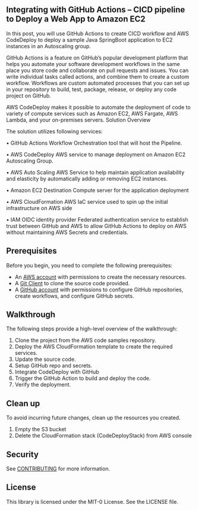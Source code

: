 ## Integrating with GitHub Actions – CICD pipeline to Deploy a Web App to Amazon EC2

In this post, you will use GitHub Actions to create CICD workflow and AWS CodeDeploy to deploy a sample Java SpringBoot application to EC2 instances in an Autoscaling group.

GitHub Actions is a feature on GitHub’s popular development platform that helps you automate your software development workflows in the same place you store code and collaborate on pull requests and issues. You can write individual tasks called actions, and combine them to create a custom workflow. Workflows are custom automated processes that you can set up in your repository to build, test, package, release, or deploy any code project on GitHub.

AWS CodeDeploy makes it possible to automate the deployment of code to variety of compute services such as Amazon EC2, AWS Fargate, AWS Lambda, and your on-premises servers.
Solution Overview

The solution utilizes following services:

•	GitHub Actions
Workflow Orchestration tool that will host the Pipeline. 

•	AWS CodeDeploy
AWS service to manage deployment on Amazon EC2 Autoscaling Group.

•	AWS Auto Scaling
AWS Service to help maintain application availability and elasticity by automatically adding or removing EC2 instances. 

•	Amazon EC2
Destination Compute server for the application deployment 

•	AWS CloudFormation
AWS IaC service used to spin up the initial infrastructure on AWS side

•	IAM OIDC identity provider
Federated authentication service to establish trust between GitHub and AWS to allow GitHub Actions to deploy on AWS without maintaining AWS Secrets and credentials. 

## Prerequisites
Before you begin, you need to complete the following prerequisites:
    
   * An [AWS account](https://signin.aws.amazon.com/signin?redirect_uri=https%3A%2F%2Fportal.aws.amazon.com%2Fbilling%2Fsignup%2Fresume&client_id=signup) with permissions to create the necessary resources.
   * A [Git Client](https://git-scm.com/downloads) to clone the source code provided.
   * A [GitHub account](https://github.com/) with permissions to configure GitHub repositories, create workflows, and configure GitHub secrets.

## Walkthrough
The following steps provide a high-level overview of the walkthrough:

  1.	Clone the project from the AWS code samples repository.
  2.	Deploy the AWS CloudFormation template to create the required services.
  3.	Update the source code.
  4.	Setup GitHub repo and secrets.
  5.	Integrate CodeDeploy with GitHub
  6.	Trigger the GitHub Action to build and deploy the code.
  7.	Verify the deployment.
## Clean up

To avoid incurring future changes, clean up the resources you created.
  1.	Empty the S3 bucket
  2.	Delete the CloudFormation stack (CodeDeployStack) from AWS console 


## Security

See [CONTRIBUTING](CONTRIBUTING.md#security-issue-notifications) for more information.

## License

This library is licensed under the MIT-0 License. See the LICENSE file.
